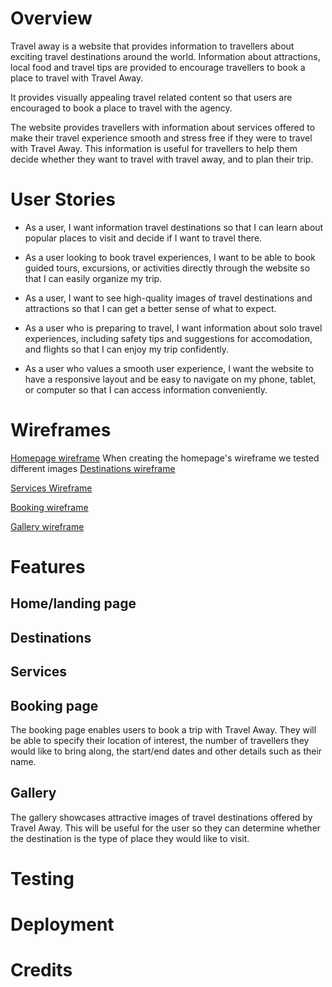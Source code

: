 # Overview

Travel away is a website that provides information to travellers about exciting travel destinations around the world. Information about attractions, local food and travel tips are provided to encourage travellers to book a place to travel with Travel Away.

It provides visually appealing travel related content so that users are encouraged to book a place to travel with the agency.

The website provides travellers with information about services offered to make their travel experience smooth and stress free if they were to travel with Travel Away. This information is useful for travellers to help them decide whether they want to travel with travel away, and to plan their trip. 

# User Stories 

- As a user, I want information travel destinations so that I can learn about popular places to visit and decide if I want to travel there.

- As a user looking to book travel experiences, I want to be able to book guided tours, excursions, or activities directly through the website so that I can easily organize my trip.

- As a user, I want to see high-quality images of travel destinations and attractions so that I can get a better sense of what to expect.

- As a user who is preparing to travel, I want information about solo travel experiences, including safety tips and suggestions for accomodation, and flights so that I can enjoy my trip confidently.

- As a user who values a smooth user experience, I want the website to have a responsive layout and be easy to navigate on my phone, tablet, or computer so that I can access information conveniently.

# Wireframes
[Homepage wireframe](image_url)
When creating the homepage's wireframe we tested different images 
[Destinations wireframe](https://share.balsamiq.com/c/7nnhgW4bAzRr9y7XUnVPXm.png)

[Services Wireframe](https://share.balsamiq.com/c/nZReLKYveCczjUDUKNQMDE.png)

[Booking wireframe](https://share.balsamiq.com/c/griF6C7Db73DkEHhTt8C6t.png)

[Gallery wireframe](https://share.balsamiq.com/c/xkJJpKHs7sWA1a7W1fzzFB.png)

# Features

## Home/landing page

## Destinations 

## Services

## Booking page

The booking page enables users to book a trip with Travel Away.  They will be able to specify their location of interest, the number of travellers they would like to bring along, the start/end dates and other details such as their name.

## Gallery

The gallery showcases attractive images of travel destinations offered by Travel Away.  This will be useful for the user so they can determine whether the destination is the type of place they would like to visit.

# Testing

# Deployment

# Credits